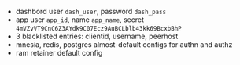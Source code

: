 - dashbord user `dash_user`, password `dash_pass`
- app user `app_id`, name `app_name`, secret `4mVZvVT9CnC6Z3AYdk9C07Ecz9AuBCLblb43kk69BcxbBhP`
- 3 blacklisted entries: clientid, username, peerhost
- mnesia, redis, postgres almost-default configs for authn and authz
- ram retainer default config
